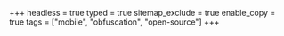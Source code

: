 +++
headless        = true
typed           = true
sitemap_exclude = true
enable_copy     = true
tags            = ["mobile", "obfuscation", "open-source"]
+++
